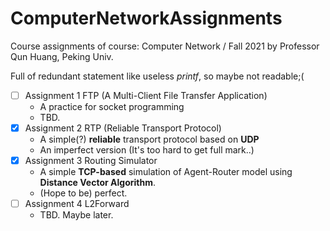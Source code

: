 # ComputerNetworkAssignments

Course assignments of course: Computer Network / Fall 2021  by Professor Qun Huang, Peking Univ.

Full of redundant statement like useless *printf*, so maybe not readable;(

- [ ] Assignment 1 FTP (A Multi-Client File Transfer Application)
  - A practice for socket programming
  - TBD.
- [x] Assignment 2 RTP (Reliable Transport Protocol)
  - A simple(?) **reliable** transport protocol based on **UDP**
  - An imperfect version (It's too hard to get full mark..)
- [x] Assignment 3 Routing Simulator
  - A simple **TCP-based** simulation of Agent-Router model using **Distance Vector Algorithm**.
  - (Hope to be) perfect.
- [ ] Assignment 4 L2Forward
  - TBD. Maybe later.